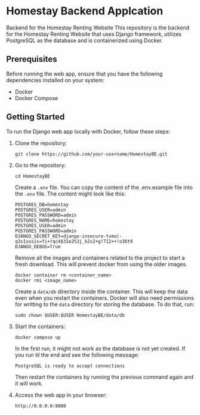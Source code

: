 # Homestay Backend Applcation
Backend for the Homestay Renting Website
This repository is the backend for the Homestay Renting Website that uses Django framework, utilizes PostgreSQL as the database and is containerized using Docker.

## Prerequisites

Before running the web app, ensure that you have the following dependencies installed on your system:

- Docker
- Docker Compose

## Getting Started

To run the Django web app locally with Docker, follow these steps:

1. Clone the repository:

   ```shell
   git clone https://github.com/your-username/HomestayBE.git
   ```
2. Go to the repository:

   ```shell
   cd HomestayBE
   ```
   
   Create a `.env` file. You can copy the content of the .env.example file into the `.env` file. The content might look like this:

   ```
   POSTGRES_DB=homestay
   POSTGRES_USER=admin
   POSTGRES_PASSWORD=admin
   POSTGRES_NAME=homestay
   POSTGRES_USER=admin
   POSTGRES_PASSWORD=admin
   DJANGO_SECRET_KEY=django-insecure-tvmo(-q3s1sosis=fi+rqc4$31e2%3j_k2s2+g!712++!o36t9
   DJANGO_DEBUG=True
   ```

   Remove all the images and containers related to the project to start a fresh download. This will prevent docker from using the older images.

   ```
   docker container rm <container_name>
   docker rmi <image_name>
   ```

   Create a `data/db` directory inside the container. This will keep the data even when you restart the containers. Docker will also need permissions for writting to the `data` directory for storing the database. To do that, run:

   ```
   sudo chown $USER:$USER HomestayBE/data/db
   ```

3. Start the containers:

   ```shell
   docker compose up
   ```

   In the first run, it might not work as the database is not yet created. If you run til the end and see the following message:
   
   ```
   PostgreSQL is ready to accept connections
   ```

   Then restart the containers by running the previous command again and it will work.

4. Access the web app in your browser:

   ```
   http://0.0.0.0:8000
   ```
